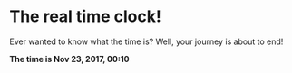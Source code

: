 # The real time clock!

Ever wanted to know what the time is? Well, your journey is about to end!

**The time is Nov 23, 2017, 00:10**